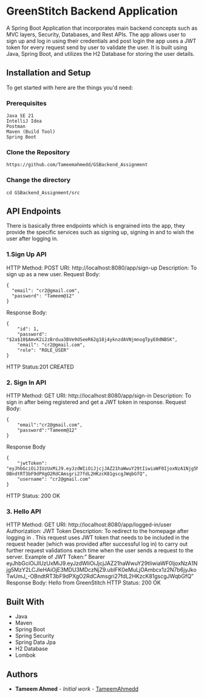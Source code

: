 # GreenStitch Backend Application

A Spring Boot Application that incorporates main backend concepts such as MVC layers, Security, Databases, and Rest APIs. The app allows user to sign up and log in using their credentials and post login the app uses a JWT token for every request send by user to validate the user. It is built using Java, Spring Boot, and utilizes the H2 Database for storing the user details.

## Installation and Setup

To get started with here are the things you'd need:

### Prerequisites

```
Java SE 21
IntelliJ Idea
Postman
Maven (Build Tool)
Spring Boot
```

### Clone the Repository

```
https://github.com/Tameemahmedd/GSBackend_Assignment
```
### Change the directory

```
cd GSBackend_Assignment/src
```


## API Endpoints
There is basically three endpoints which is engrained into the app, they provide the specific services such as signing up, signing in and to wish the user after logging in. 

### 1.Sign Up API 

HTTP Method: POST
URI: http://localhost:8080/app/sign-up
Description: To sign up as a new user.
Request Body:
```
{
  "email": "cr2@gmail.com",
  "password": "Tameem@12"  
}
```
Response Body:
```
{
    "id": 1,
    "password": "$2a$10$AmvK2i2zBrdua3BVe9dSeeR62g18j4yknzdAVNjmnogTpyE0dNBSK",
    "email": "cr2@gmail.com",
    "role": "ROLE_USER"
}
```
HTTP Status:201 CREATED

### 2.	Sign In API 
HTTP Method: GET
URI: http://localhost:8080/app/sign-in
Description: To sign in after being registered and get a JWT token in response.
Request Body: 
```
{
    "email":"cr2@gmail.com",
    "password":"Tameem@12"
}
```
Response Body
```
{
    "jwtToken": "eyJhbGciOiJIUzUxMiJ9.eyJzdWIiOiJjcjJAZ21haWwuY29tIiwiaWF0IjoxNzA1Njg5MzY2LCJleHAiOjE3MDU3MDczNjZ9.ublFK0eMuLjOAmbcx1z2N7b6jyJkoTwUmJ_-OBndtRT3bF9dPXgO2RdCAmsgri27fdL2HKzcK81gscgJWqbGfQ",
    "username": "cr2@gmail.com"
}
```
HTTP Status: 200 OK

### 3.	Hello API 
HTTP Method: GET
URI: http://localhost:8080/app/logged-in/user 
Authorization: JWT Token
Description: To redirect to the homepage after logging in . This request uses JWT token that needs to be included in the request header (which was provided after successful log in) to carry out further request validations each time when the user sends a request to the server. 
Example of JWT Token:” Bearer eyJhbGciOiJIUzUxMiJ9.eyJzdWIiOiJjcjJAZ21haWwuY29tIiwiaWF0IjoxNzA1Njg5MzY2LCJleHAiOjE3MDU3MDczNjZ9.ublFK0eMuLjOAmbcx1z2N7b6jyJkoTwUmJ_-OBndtRT3bF9dPXgO2RdCAmsgri27fdL2HKzcK81gscgJWqbGfQ”
Response Body: 
    Hello from GreenStitch
HTTP Status: 200 OK



## Built With

* Java
* Maven
* Spring Boot
* Spring Security
* Spring Data Jpa
* H2 Database
* Lombok


## Authors

* **Tameem Ahmed** - *Initial work* - [TameemAhmedd](https://github.com/Tameemahmedd)


